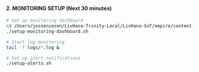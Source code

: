 #### 2. MONITORING SETUP (Next 30 minutes)
```bash
# Set up monitoring dashboard
cd /Users/jesseniesen/LivHana-Trinity-Local/LivHana-SoT/empire/content-engine
./setup-monitoring-dashboard.sh

# Start log monitoring
tail -f logs/*.log &

# Set up alert notifications
./setup-alerts.sh
```
